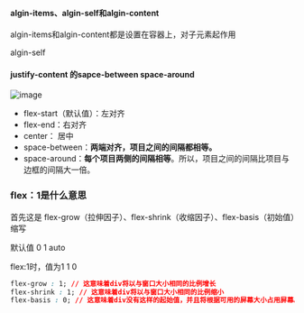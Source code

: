 #### algin-items、algin-self和algin-content

algin-items和algin-content都是设置在容器上，对子元素起作用

algin-self

#### justify-content 的sapce-between  space-around

![image](http://www.ruanyifeng.com/blogimg/asset/2015/bg2015071010.png)
- flex-start（默认值）：左对齐
- flex-end：右对齐
- center： 居中
- space-between：**两端对齐，项目之间的间隔都相等。**
- space-around：**每个项目两侧的间隔相等**。所以，项目之间的间隔比项目与边框的间隔大一倍。

### flex：1是什么意思

首先这是 flex-grow（拉伸因子）、flex-shrink（收缩因子）、flex-basis（初始值）缩写

默认值  0 1 auto 

flex:1时，值为1 1 0

```css
flex-grow : 1; // 这意味着div将以与窗口大小相同的比例增长
flex-shrink : 1; // 这意味着div将以与窗口大小相同的比例缩小
flex-basis : 0; // 这意味着div没有这样的起始值，并且将根据可用的屏幕大小占用屏幕。例如： 如果包装器中有3个div，则每个div将占用33％。
```

